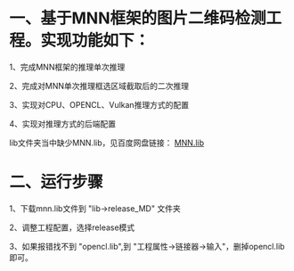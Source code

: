 # 一、基于MNN框架的图片二维码检测工程。实现功能如下：


1、完成MNN框架的推理单次推理

2、完成对MNN单次推理框选区域截取后的二次推理

3、实现对CPU、OPENCL、Vulkan推理方式的配置

4、实现对推理方式的后端配置

lib文件夹当中缺少MNN.lib，见百度网盘链接：  [MNN.lib](https://pan.baidu.com/s/1WHIhsV-2UmP2fv4eNY6M4Q?pwd=ed8r)


# 二、运行步骤

1、下载mnn.lib文件到 "lib->release_MD" 文件夹

2、调整工程配置，选择release模式

3、如果报错找不到 "opencl.lib",到 "工程属性->链接器->输入"，删掉opencl.lib即可。
